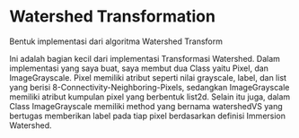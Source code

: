 # Watershed Transformation

Bentuk implementasi dari algoritma Watershed Transform

Ini adalah bagian kecil dari implementasi Transformasi Watershed. Dalam implementasi yang saya buat, saya membut dua Class yaitu Pixel, dan ImageGrayscale. Pixel memiliki atribut seperti nilai grayscale, label, dan list yang berisi 8-Connectivity-Neighboring-Pixels, sedangkan ImageGrayscale memiliki atribut kumpulan pixel yang berbentuk list2d. Selain itu juga, dalam Class ImageGrayscale memiliki method yang bernama watershedVS yang bertugas memberikan label pada tiap pixel berdasarkan definisi Immersion Watershed.
